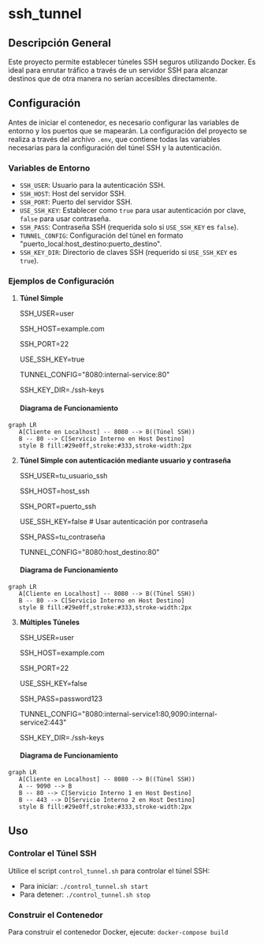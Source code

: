 # ssh_tunnel

## Descripción General
Este proyecto permite establecer túneles SSH seguros utilizando Docker. Es ideal para enrutar tráfico a través de un servidor SSH para alcanzar destinos que de otra manera no serían accesibles directamente.

## Configuración
Antes de iniciar el contenedor, es necesario configurar las variables de entorno y los puertos que se mapearán.
La configuración del proyecto se realiza a través del archivo `.env`, que contiene todas las variables necesarias para la configuración del túnel SSH y la autenticación.


### Variables de Entorno
- `SSH_USER`: Usuario para la autenticación SSH.
- `SSH_HOST`: Host del servidor SSH.
- `SSH_PORT`: Puerto del servidor SSH.
- `USE_SSH_KEY`: Establecer como `true` para usar autenticación por clave, `false` para usar contraseña.
- `SSH_PASS`: Contraseña SSH (requerida solo si `USE_SSH_KEY` es `false`).
- `TUNNEL_CONFIG`: Configuración del túnel en formato "puerto_local:host_destino:puerto_destino".
- `SSH_KEY_DIR`: Directorio de claves SSH (requerido si `USE_SSH_KEY` es `true`).

### Ejemplos de Configuración
1. **Túnel Simple**

   SSH_USER=user

   SSH_HOST=example.com

   SSH_PORT=22

   USE_SSH_KEY=true

   TUNNEL_CONFIG="8080:internal-service:80"

   SSH_KEY_DIR=./ssh-keys
   #### Diagrama de Funcionamiento
```mermaid
graph LR
   A[Cliente en Localhost] -- 8080 --> B((Túnel SSH))
   B -- 80 --> C[Servicio Interno en Host Destino]
   style B fill:#29e0ff,stroke:#333,stroke-width:2px
```
2. **Túnel Simple con autenticación mediante usuario y contraseña**

   SSH_USER=tu_usuario_ssh

   SSH_HOST=host_ssh

   SSH_PORT=puerto_ssh

   USE_SSH_KEY=false # Usar autenticación por contraseña

   SSH_PASS=tu_contraseña

   TUNNEL_CONFIG="8080:host_destino:80"
   #### Diagrama de Funcionamiento
```mermaid
graph LR
   A[Cliente en Localhost] -- 8080 --> B((Túnel SSH))
   B -- 80 --> C[Servicio Interno en Host Destino]
   style B fill:#29e0ff,stroke:#333,stroke-width:2px
```
3. **Múltiples Túneles**

   SSH_USER=user

   SSH_HOST=example.com

   SSH_PORT=22

   USE_SSH_KEY=false

   SSH_PASS=password123

   TUNNEL_CONFIG="8080:internal-service1:80,9090:internal-service2:443"

   SSH_KEY_DIR=./ssh-keys
   #### Diagrama de Funcionamiento
```mermaid
graph LR
   A[Cliente en Localhost] -- 8080 --> B((Túnel SSH))
   A -- 9090 --> B
   B -- 80 --> C[Servicio Interno 1 en Host Destino]
   B -- 443 --> D[Servicio Interno 2 en Host Destino]
   style B fill:#29e0ff,stroke:#333,stroke-width:2px
```

## Uso

### Controlar el Túnel SSH
Utilice el script `control_tunnel.sh` para controlar el túnel SSH:
- Para iniciar: `./control_tunnel.sh start`
- Para detener: `./control_tunnel.sh stop`

### Construir el Contenedor
Para construir el contenedor Docker, ejecute:
`docker-compose build`

